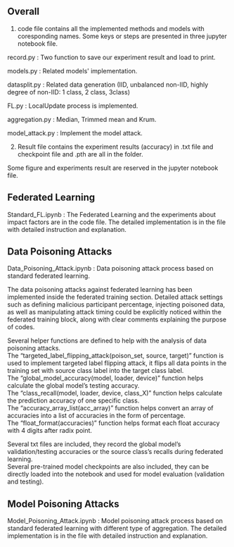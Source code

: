 Overall
---------------------------------------------------------------------------------------------------------------- 

1. code file contains all the implemented methods and models with coresponding names. Some keys or steps are presented in three jupyter notebook file.  

record.py : Two function to save our experiment result and load to print.

models.py : Related models' implementation.

datasplit.py : Related data generation (IID, unbalanced non-IID, highly degree of non-IID: 1 class, 2 class, 3class)

FL.py : LocalUpdate process is implemented.

aggregation.py : Median, Trimmed mean and Krum.

model_attack.py : Implement the model attack.

  
2) Result file contains the experiment results (accuracy) in .txt file and checkpoint file and .pth are all in the folder.  
  
Some figure and experiments result are reserved in the jupyter notebook file.  

Federated Learning
-----------------------------------------------------------------------------------------------------------------
Standard_FL.ipynb : The Federated Learning and the experiments about impact factors are in the code file.
The detailed implementation is in the file with detailed instruction and explanation.




Data Poisoning Attacks
-----------------------------------------------------------------------------------------------------------------

Data_Poisoning_Attack.ipynb : Data poisoning attack process based on standard federated learning.

The data poisoning attacks against federated learning has been implemented inside the federated training section. Detailed attack settings such as defining malicious participant percentage, injecting poisoned data, as well as manipulating attack timing could be explicitly noticed within the federated training block, along with clear comments explaining the purpose of codes.  

Several helper functions are defined to help with the analysis of data poisoning attacks.  
The “targeted_label_flipping_attack(poison_set, source, target)” function is used to implement targeted label flipping attack, it flips all data points in the training set with source class label into the target class label.  
The “global_model_accuracy(model, loader, device)” function helps calculate the global model’s testing accuracy.  
The “class_recall(model, loader, device, class_X)” function helps calculate the prediction accuracy of one specific class.  
The “accuracy_array_list(acc_array)” function helps convert an array of accuracies into a list of accuracies in the form of percentage.  
The “float_format(accuracies)” function helps format each float accuracy with 4 digits after radix point.  
  
Several txt files are included, they record the global model’s validation/testing accuracies or the source class’s recalls during federated learning.  
Several pre-trained model checkpoints are also included, they can be directly loaded into the notebook and used for model evaluation (validation and testing).  


Model Poisoning Attacks
-----------------------------------------------------------------------------------------------------------------

Model_Poisoning_Attack.ipynb : Model poisoning attack process based on standard federated learning with different type of aggregation.
 The detailed implementation is in the file with detailed instruction and explanation.